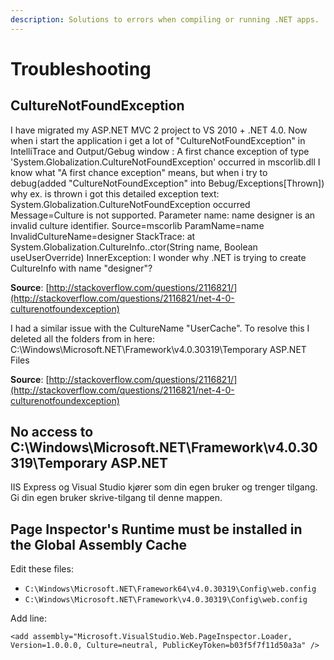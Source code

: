 ```yaml
---
description: Solutions to errors when compiling or running .NET apps.
---
```


# Troubleshooting

## CultureNotFoundException

I have migrated my ASP.NET MVC 2 project to VS 2010 + .NET 4.0. Now when i start the application i get a lot of "CultureNotFoundException" in IntelliTrace and Output/Gebug window : A first chance exception of type 'System.Globalization.CultureNotFoundException' occurred in mscorlib.dll I know what "A first chance exception" means, but when i try to debug\(added "CultureNotFoundException" into Bebug/Exceptions\[Thrown\]\) why ex. is thrown i got this detailed exception text: System.Globalization.CultureNotFoundException occurred Message=Culture is not supported. Parameter name: name designer is an invalid culture identifier. Source=mscorlib ParamName=name InvalidCultureName=designer StackTrace: at System.Globalization.CultureInfo..ctor\(String name, Boolean useUserOverride\) InnerException: I wonder why .NET is trying to create CultureInfo with name "designer"?

**Source**: [http://stackoverflow.com/questions/2116821/](http://stackoverflow.com/questions/2116821/net-4-0-culturenotfoundexception)

I had a similar issue with the CultureName "UserCache". To resolve this I deleted all the folders from in here: C:\Windows\Microsoft.NET\Framework\v4.0.30319\Temporary ASP.NET Files

**Source**: [http://stackoverflow.com/questions/2116821/](http://stackoverflow.com/questions/2116821/net-4-0-culturenotfoundexception)

## No access to C:\Windows\Microsoft.NET\Framework\v4.0.30319\Temporary ASP.NET

IIS Express og Visual Studio kjører som din egen bruker og trenger tilgang. Gi din egen bruker skrive-tilgang til denne mappen.

## Page Inspector's Runtime must be installed in the Global Assembly Cache

Edit these files:

* `C:\Windows\Microsoft.NET\Framework64\v4.0.30319\Config\web.config`
* `C:\Windows\Microsoft.NET\Framework\v4.0.30319\Config\web.config`

Add line:

```markup
<add assembly="Microsoft.VisualStudio.Web.PageInspector.Loader, Version=1.0.0.0, Culture=neutral, PublicKeyToken=b03f5f7f11d50a3a" />
```



